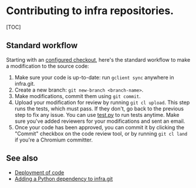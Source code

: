 # Contributing to infra repositories.

[TOC]


## Standard workflow

Starting with an [configured checkout](source.md), here's the standard workflow
to make a modification to the source code:

1. Make sure your code is up-to-date: run `gclient sync` anywhere in
   infra.git.
2. Create a new branch: `git new-branch <branch-name>`.
3. Make modifications, commit them using `git commit`.
4. Upload your modification for review by running `git cl upload`. This
   step runs the tests, which must pass. If they don't, go back to the
   previous step to fix any issue. You can use [test.py](../test.py) to run
   tests anytime. Make sure you've added reviewers for your modifications and
   sent an email.
5. Once your code has been approved, you can commit it by clicking the
   "Commit" checkbox on the code review tool, or by running
   `git cl land` if you're a Chromium committer.


## See also

* [Deployment of code](deployment.md)
* [Adding a Python dependency to infra.git](../bootstrap/README.md)
